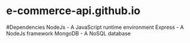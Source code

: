 # e-commerce-api.github.io


#Dependencies
NodeJs - A JavaScript runtime environment
Express - A NodeJs framework
MongoDB - A NoSQL database
